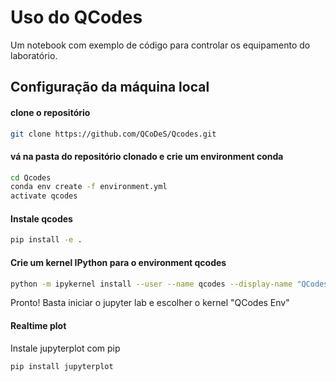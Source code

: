 # Uso do QCodes
Um notebook com exemplo de código para controlar os equipamento do laboratório.

## Configuração da máquina local

#### clone o repositório
```bash
git clone https://github.com/QCoDeS/Qcodes.git
```

#### vá na pasta do repositório clonado e crie um environment conda
```bash
cd Qcodes
conda env create -f environment.yml
activate qcodes
```

#### Instale qcodes
```bash
pip install -e .
```

#### Crie um kernel IPython para o environment qcodes
```bash
python -m ipykernel install --user --name qcodes --display-name "QCodes Env"
```

Pronto! Basta iniciar o jupyter lab e escolher o kernel "QCodes Env"


#### Realtime plot

Instale jupyterplot com pip

```bash
pip install jupyterplot
```

